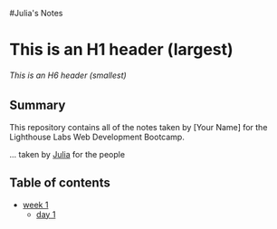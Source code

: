 #Julia's Notes

# This is an H1 header (largest)
###### This is an H6 header (smallest)

## Summary 

This repository contains all of the notes taken by [Your Name] for the Lighthouse Labs Web Development Bootcamp.

... taken by [Julia](https://github.com/julia-rom) for the people

## Table of contents
* [week 1](/week_1)
  * [day 1](/week_1/day_1)